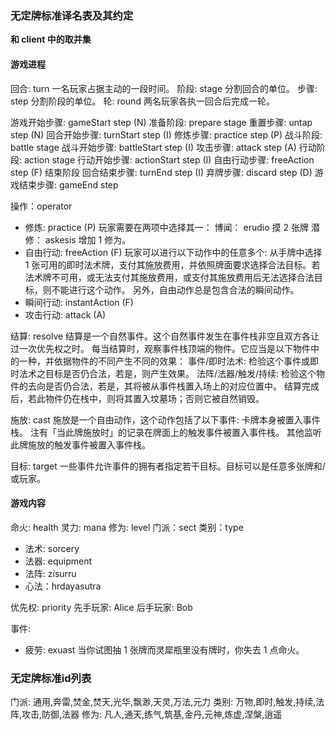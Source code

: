### 无定牌标准译名表及其约定
**和 client 中的取并集**
#### 游戏进程

回合: turn
  一名玩家占据主动的一段时间。
阶段: stage
  分割回合的单位。
步骤: step
  分割阶段的单位。
轮: round
  两名玩家各执一回合后完成一轮。

游戏开始步骤: gameStart step (N)
准备阶段: prepare stage
  重置步骤: untap step (N)
  回合开始步骤: turnStart step (I)
  修炼步骤: practice step (P)
战斗阶段: battle stage
  战斗开始步骤: battleStart step (I)
  攻击步骤: attack step (A)
行动阶段: action stage
  行动开始步骤: actionStart step (I)
  自由行动步骤: freeAction step (F)
结束阶段
  回合结束步骤: turnEnd step (I)
  弃牌步骤: discard step (D)
游戏结束步骤: gameEnd step

操作：operator
  - 修炼: practice (P)
    玩家需要在两项中选择其一：
      博闻： erudio 摸 2 张牌
      潜修： askesis 增加 1 修为。
  - 自由行动: freeAction (F)
    玩家可以进行以下动作中的任意多个:
      从手牌中选择 1 张可用的即时法术牌，支付其施放费用，并依照牌面要求选择合法目标。若法术牌不可用，或无法支付其施放费用，或支付其施放费用后无法选择合法目标，则不能进行这个动作。
    另外，自由动作总是包含合法的瞬间动作。
  - 瞬间行动: instantAction (F)
  - 攻击行动: attack (A)

结算: resolve
  结算是一个自然事件。这个自然事件发生在事件栈非空且双方各让过一次优先权之时。
  每当结算时，观察事件栈顶端的物件。它应当是以下物件中的一种，并依据物件的不同产生不同的效果：
    事件/即时法术: 检验这个事件或即时法术之目标是否仍合法，若是，则产生效果。
    法阵/法器/触发/持续: 检验这个物件的去向是否仍合法，若是，其将被从事件栈置入场上的对应位置中。
  结算完成后，若此物件仍在栈中，则将其置入坟墓场；否则它被自然销毁。

施放: cast
  施放是一个自由动作，这个动作包括了以下事件: 
    卡牌本身被置入事件栈。
    注有「当此牌施放时」的记录在牌面上的触发事件被置入事件栈。
    其他监听此牌施放的触发事件被置入事件栈。

目标: target
  一些事件允许事件的拥有者指定若干目标。目标可以是任意多张牌和/或玩家。

#### 游戏内容

命火: health
灵力: mana
修为: level 
门派：sect
类别：type
  - 法术: sorcery
  - 法器: equipment
  - 法阵: zisurru
  - 心法：hrdayasutra

优先权: priority
先手玩家: Alice
后手玩家: Bob

事件: 
  - 疲劳: exuast
    当你试图抽 1 张牌而灵犀瓶里没有牌时，你失去 1 点命火。

### 无定牌标准id列表
门派: 通用,奔雷,焚金,焚天,光华,飘渺,天灵,万法,元力
类别: 万物,即时,触发,持续,法阵,攻击,防御,法器
修为: 凡人,通天,练气,筑基,金丹,元神,炼虚,涅槃,逍遥